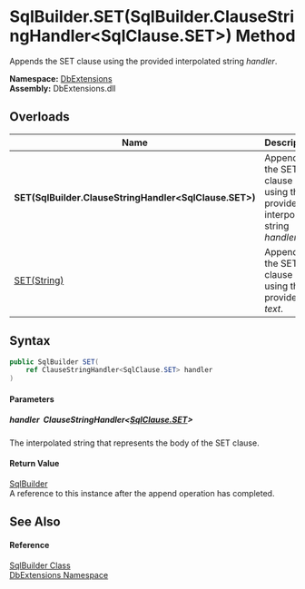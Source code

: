 SqlBuilder.SET(SqlBuilder.ClauseStringHandler&lt;SqlClause.SET>) Method
=======================================================================
Appends the SET clause using the provided interpolated string *handler*.
  
**Namespace:** [DbExtensions][1]  
**Assembly:** DbExtensions.dll

Overloads
---------

| Name                                                      | Description                                                              |
| --------------------------------------------------------- | ------------------------------------------------------------------------ |
| **SET(SqlBuilder.ClauseStringHandler&lt;SqlClause.SET>)** | Appends the SET clause using the provided interpolated string *handler*. |
| [SET(String)][2]                                          | Appends the SET clause using the provided *text*.                        |


Syntax
------

```csharp
public SqlBuilder SET(
	ref ClauseStringHandler<SqlClause.SET> handler
)
```

#### Parameters

##### *handler*  ClauseStringHandler&lt;[SqlClause.SET][3]>
The interpolated string that represents the body of the SET clause.

#### Return Value
[SqlBuilder][4]  
A reference to this instance after the append operation has completed.

See Also
--------

#### Reference
[SqlBuilder Class][4]  
[DbExtensions Namespace][1]  

[1]: ../README.md
[2]: SET_1.md
[3]: ../SqlClause_SET/README.md
[4]: README.md